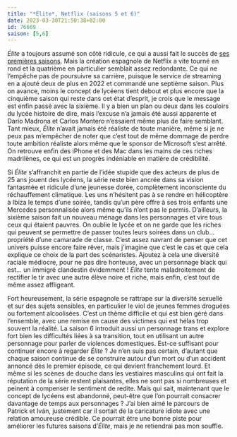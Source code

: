 ```yaml
---
title: "*Élite*, Netflix (saisons 5 et 6)"
date: 2023-03-30T21:50:38+02:00
id: 76669 
saison: [5,6]
---
```


*Élite* a toujours assumé son côté ridicule, ce qui a aussi fait le succès de [ses premières saisons](https://voiretmanger.fr/elite-madrona-montero-netflix/). Mais la création espagnole de Netflix a vite tourné en rond et la quatrième en particulier semblait assez redondante. Ce qui ne l’empêche pas de poursuivre sa carrière, puisque le service de streaming en a ajouté deux de plus en 2022 et commandé une septième saison. Plus on avance, moins le concept de lycéens tient debout et plus encore que la cinquième saison qui reste dans cet état d’esprit, je crois que le message est enfin passé avec la sixième. Il y a bien un plan ou deux dans les couloirs du lycée histoire de dire, mais l’excuse n’a jamais été aussi apparente et Darío Madrona et Carlos Montero n’essaient même plus de faire semblant. Tant mieux, *Élite* n’avait jamais été réaliste de toute manière, même si je ne peux pas m’empêcher de noter que c’est tout de même dommage de perdre toute ambition réaliste alors même que le sponsor de Microsoft s’est arrêté. On retrouve enfin des iPhone et des Mac dans les mains de ces riches madrilènes, ce qui est un progrès indéniable en matière de crédibilité.

Si *Élite* s’affranchit en partie de l’idée stupide que des acteurs de plus de 25 ans jouent des lycéens, la série reste bien ancrée dans sa vision fantasmée et ridicule d’une jeunesse dorée, complètement inconsciente du réchauffement climatique. Les uns n’hésitent pas à se rendre en hélicoptère à Ibiza le temps d’une soirée, tandis qu’un père offre à ses trois enfants une Mercedes personnalisée alors même qu’ils n’ont pas le permis. D’ailleurs, la sixième saison fait un nouveau ménage dans les personnages et vire tous ceux qui étaient pauvres. On oublie le lycée et on ne garde que les riches qui peuvent se permettre de passer toutes leurs soirées dans un club… propriété d’une camarade de classe. C’est assez navrant de penser que cet univers puisse encore faire rêver, mais j’imagine que c’est le cas et que cela explique ce choix de la part des scénaristes. Ajoutez à cela une diversité raciale médiocre, pour ne pas dire honteuse, avec un personnage black qui est… un immigré clandestin évidemment ! *Élite* tente maladroitement de rectifier le tir avec une autre élève noire et riche, mais enfin, c’est tout de même assez affligeant.

Fort heureusement, la série espagnole se rattrape sur la diversité sexuelle et sur des sujets sensibles, en particulier le viol de jeunes femmes droguées ou fortement alcoolisées. C’est un thème difficile et qui est bien géré dans l’ensemble, avec une remise en cause des victimes qui est hélas trop souvent la réalité. La saison 6 introduit aussi un personnage trans et explore fort bien les difficultés liées à sa transition, tout en utilisant un autre personnage pour parler de violences domestiques. Est-ce suffisant pour continuer encore à regarder *Élite* ? Je n’en suis pas certain, d’autant que chaque saison continue de se construire autour d’un mort ou d’un accident annoncé dès le premier épisode, ce qui devient franchement lourd. Et même si les scènes de douche dans les vestiaires masculins qui ont fait la réputation de la série restent plaisantes, elles ne sont pas si nombreuses et peinent à compenser le sentiment de redite. Mais qui sait, maintenant que le concept de lycéens est abandonné, peut-être que l’on pourrait consacrer davantage de temps aux personnages ? J’ai bien aimé le parcours de Patrick et Iván, justement car il sortait de la caricature idiote avec une relation amoureuse crédible. Ce pourrait être une bonne piste pour améliorer les futures saisons d’*Élite*, mais je ne retiendrai pas mon souffle.
